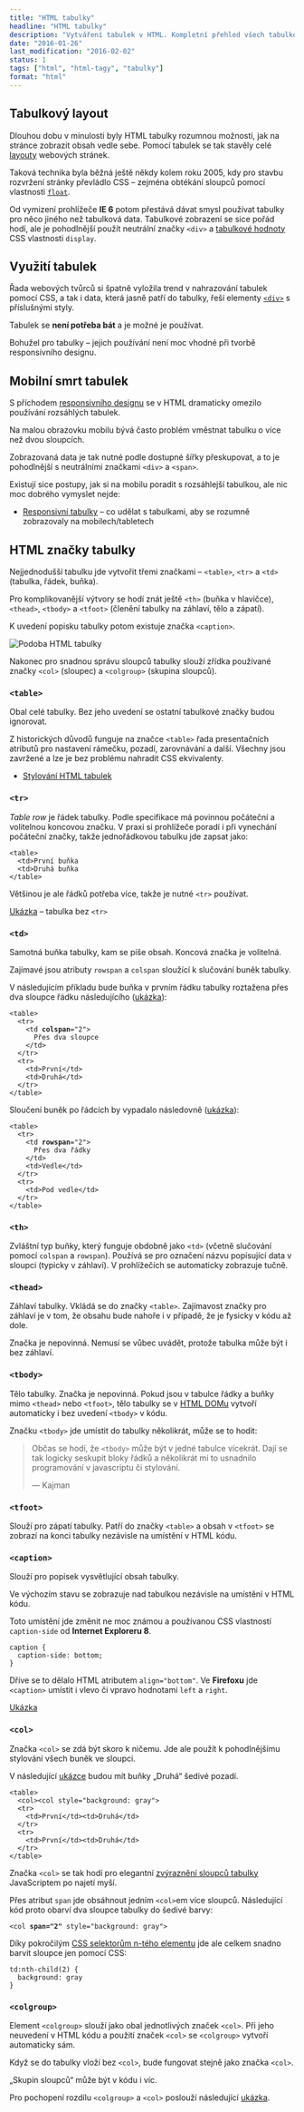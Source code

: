 ```yaml
---
title: "HTML tabulky"
headline: "HTML tabulky"
description: "Vytváření tabulek v HTML. Kompletní přehled všech tabulkových značek."
date: "2016-01-26"
last_modification: "2016-02-02"
status: 1
tags: ["html", "html-tagy", "tabulky"]
format: "html"
---
```


<h2 id="layout">Tabulkový layout</h2>


<p>Dlouhou dobu v minulosti byly HTML tabulky rozumnou možností, jak na stránce zobrazit obsah vedle sebe. Pomocí tabulek se tak stavěly celé <a href="/layout">layouty</a> webových stránek.</p>



<p>Taková technika byla běžná ještě někdy kolem roku 2005, kdy pro stavbu rozvržení stránky převládlo CSS – zejména obtékání sloupců pomocí vlastnosti <a href="/float"><code>float</code></a>.</p>

<p>Od vymizení prohlížeče <b>IE 6</b> potom přestává dávat smysl používat tabulky pro něco jiného než tabulková data. Tabulkové zobrazení se sice pořád hodí, ale je pohodlnější použít neutrální značky <code>&lt;div></code> a <a href="/display#tabulkove">tabulkové hodnoty</a> CSS vlastnosti <code>display</code>.</p>




<h2 id="vyuziti">Využití tabulek</h2>

<p>Řada webových tvůrců si špatně vyložila trend v nahrazování tabulek pomocí CSS, a tak i data, která jasně patří do tabulky, řeší elementy <a href="/div-span"><code>&lt;div></code></a> s příslušnými styly.</p>

<p>Tabulek se <b>není potřeba bát</b> a je možné je používat.</p>

<p>Bohužel pro tabulky – jejich používání není moc vhodné při tvorbě responsivního designu.</p>






<h2 id="mobily">Mobilní smrt tabulek</h2>

<p>S příchodem <a href="/responsive">responsivního designu</a> se v HTML dramaticky omezilo používání rozsáhlých tabulek.</p>

<p>Na malou obrazovku mobilu bývá často problém vměstnat tabulku o více než dvou sloupcích.</p>

<p>Zobrazovaná data je tak nutné podle dostupné šířky přeskupovat, a to je pohodlnější s neutrálními značkami <code>&lt;div></code> a <code>&lt;span></code>.</p>

<p>Existují sice postupy, jak si na mobilu poradit s rozsáhlejší tabulkou, ale nic moc dobrého vymyslet nejde:</p>

<div class="internal-content">
  <ul>
    <li><a href="/responsivni-tabulky">Responsivní tabulky</a> – co udělat s tabulkami, aby se rozumně zobrazovaly na mobilech/tabletech</li>
  </ul>
</div>


<h2 id="znacky">HTML značky tabulky</h2>

<p>Nejjednodušší tabulku jde vytvořit třemi značkami – <code>&lt;table></code>, <code>&lt;tr></code> a <code>&lt;td></code> (tabulka, řádek, buňka).</p>

<p>Pro komplikovanější výtvory se hodí znát ještě <code>&lt;th></code> (buňka v hlavičce), <code>&lt;thead></code>, <code>&lt;tbody></code> a <code>&lt;tfoot></code> (členění tabulky na záhlaví, tělo a zápatí).</p>


<p>K uvedení popisku tabulky potom existuje značka <code>&lt;caption></code>.</p>

<p><img src="/files/html-tabulky/html-tabulka.png" alt="Podoba HTML tabulky" class="border"></p>






















<p>Nakonec pro snadnou správu sloupců tabulky slouží zřídka používané značky <code>&lt;col></code> (sloupec) a <code>&lt;colgroup></code> (skupina sloupců).</p>


<h3 id="table"><code>&lt;table></code></h3>

<p>Obal celé tabulky. Bez jeho uvedení se ostatní tabulkové značky budou ignorovat.</p>

<p>Z historických důvodů funguje na značce <code>&lt;table></code> řada presentačních atributů pro nastavení rámečku, pozadí, zarovnávání a další. Všechny jsou zavržené a lze je bez problému nahradit CSS ekvivalenty.</p>

<div class="internal-content">
  <ul>
    <li><a href="/stylovani-tabulky">Stylování HTML tabulek</a></li>
  </ul>
</div>



<h3 id="tr"><code>&lt;tr></code></h3>

<p><i>Table row</i> je řádek tabulky. Podle specifikace má povinnou počáteční a volitelnou koncovou značku. V praxi si prohlížeče poradí i při vynechání počáteční značky, takže jednořádkovou tabulku jde zapsat jako:</p>

<pre><code>&lt;table>
  &lt;td>První buňka
  &lt;td>Druhá buňka
&lt;/table></code></pre>




<p>Většinou je ale řádků potřeba více, takže je nutné <code>&lt;tr></code> používat.</p>

<p><a href="http://kod.djpw.cz/xbub">Ukázka</a> – tabulka bez <code>&lt;tr></code></p>




<h3 id="td"><code>&lt;td></code></h3>

<p>Samotná buňka tabulky, kam se píše obsah. Koncová značka je volitelná.</p>

<p>Zajímavé jsou atributy <code>rowspan</code> a <code>colspan</code> sloužící k slučování buněk tabulky.</p>

<p id="colspan">V následujícím příkladu bude buňka v prvním řádku tabulky roztažena přes dva sloupce řádku následujícího (<a href="http://kod.djpw.cz/fytb">ukázka</a>):</p>

<pre><code>&lt;table>
  &lt;tr>
    &lt;td <b>colspan</b>="2">
      Přes dva sloupce
    &lt;/td>
  &lt;/tr>
  &lt;tr>
    &lt;td>První&lt;/td>
    &lt;td>Druhá&lt;/td>
  &lt;/tr>
&lt;/table>
</code></pre>










<p id="colspan">Sloučení buněk po řádcích by vypadalo následovně (<a href="http://kod.djpw.cz/gytb">ukázka</a>):</p>

<pre><code>&lt;table>
  &lt;tr>
    &lt;td <b>rowspan</b>="2">
      Přes dva řádky
    &lt;/td>
    &lt;td>Vedle&lt;/td>
  &lt;/tr>
  &lt;tr>    
    &lt;td>Pod vedle&lt;/td>
  &lt;/tr>
&lt;/table>
</code></pre>










<h3 id="th"><code>&lt;th></code></h3>

<p>Zvláštní typ buňky, který funguje obdobně jako <code>&lt;td></code> (včetně slučování pomocí <code>colspan</code> a <code>rowspan</code>). Používá se pro označení názvu popisující data v sloupci (typicky v záhlaví). V prohlížečích se automaticky zobrazuje tučně.</p>




<h3 id="thead"><code>&lt;thead></code></h3>

<p>Záhlaví tabulky. Vkládá se do značky <code>&lt;table></code>. Zajímavost značky pro záhlaví je v tom, že obsahu bude nahoře i v případě, že je fysicky v kódu až dole.</p>

<p>Značka je nepovinná. Nemusí se vůbec uvádět, protože tabulka může být i bez záhlaví.</p>




<h3 id="tbody"><code>&lt;tbody></code></h3>

<p>Tělo tabulky. Značka je nepovinná. Pokud jsou v tabulce řádky a buňky mimo <code>&lt;thead></code> nebo <code>&lt;tfoot></code>, tělo tabulky se v <a href="/dom">HTML DOMu</a> vytvoří automaticky i bez uvedení <code>&lt;tbody></code> v kódu.</p>

<p>Značku <code>&lt;tbody></code> jde umístit do tabulky několikrát, může se to hodit:</p>

<blockquote>
  <p>Občas se hodí, že <code>&lt;tbody></code> může být v jedné tabulce vícekrát. Dají se tak logicky seskupit bloky řádků a několikrát mi to usnadnilo programování v javascriptu či stylování.</p>
  <p class="autor">— Kajman</p>
</blockquote>






<h3 id="tfoot"><code>&lt;tfoot></code></h3>

<p>Slouží pro zápatí tabulky. Patří do značky <code>&lt;table></code> a obsah v <code>&lt;tfoot></code> se zobrazí na konci tabulky nezávisle na umístění v HTML kódu.</p>




<h3 id="caption"><code>&lt;caption></code></h3>

<p>Slouží pro popisek vysvětlující obsah tabulky.</p>

<p>Ve výchozím stavu se zobrazuje nad tabulkou nezávisle na umístění v HTML kódu.</p>


<p>Toto umístění jde změnit ne moc známou a používanou CSS vlastností <code>caption-side</code> od <b>Internet Exploreru 8</b>.</p>

<pre><code>caption {
  caption-side: bottom;
}</code></pre>



<p>Dříve se to dělalo HTML atributem <code>align="bottom"</code>. Ve <b>Firefoxu</b> jde <code>&lt;caption></code> umístit i vlevo či vpravo hodnotami <code>left</code> a <code>right</code>.</p>

<p><a href="http://kod.djpw.cz/mytb">Ukázka</a></p>





<h3 id="col"><code>&lt;col></code></h3>

<p>Značka <code>&lt;col></code> se zdá být skoro k ničemu. Jde ale použít k pohodlnějšímu stylování všech buněk ve sloupci.</p>

<p>V následující <a href="http://kod.djpw.cz/hytb">ukázce</a> budou mít buňky „Druhá“ šedivé pozadí.</p>

<pre><code>&lt;table>
  &lt;col>&lt;col style="background: gray">
  &lt;tr>
    &lt;td>První&lt;/td>&lt;td>Druhá&lt;/td>
  &lt;/tr>
  &lt;tr>
    &lt;td>První&lt;/td>&lt;td>Druhá&lt;/td>
  &lt;/tr>  
&lt;/table>
</code></pre>







<p>Značka <code>&lt;col></code> se tak hodí pro elegantní <a href="/zvyrazneni-tabulky">zvýraznění sloupců tabulky</a> JavaScriptem po najetí myší.</p>

<p>Přes atribut <code>span</code> jde obsáhnout jedním <code>&lt;col></code>em více sloupců. Následující kód proto obarví dva sloupce tabulky do šedivé barvy:</p>

<pre><code>&lt;col <b>span="2"</b> style="background: gray"></code></pre>



<p>Díky pokročilým <a href="/css-selektory#n-ty-potomek">CSS selektorům n-tého elementu</a> jde ale celkem snadno barvit sloupce jen pomocí CSS:</p>

<pre><code>td:nth-child(2) {
  background: gray
}</code></pre>





<h3 id="colgroup"><code>&lt;colgroup></code></h3>

<p>Element <code>&lt;colgroup></code> slouží jako obal jednotlivých značek <code>&lt;col></code>. Při jeho neuvedení v HTML kódu a použití značek <code>&lt;col></code> se <code>&lt;colgroup></code> vytvoří automaticky sám.</p>

<p>Když se do tabulky vloží bez <code>&lt;col></code>, bude fungovat stejně jako značka <code>&lt;col></code>.</p>

<p>„Skupin sloupců“ může být v kódu i víc.</p>

<p>Pro pochopení rozdílu <code>&lt;colgroup></code> a <code>&lt;col></code> poslouží následující <a href="http://kod.djpw.cz/jytb">ukázka</a>.</p>




